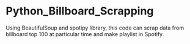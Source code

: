 # Python_Billboard_Scrapping
Using BeautifulSoup and spotipy library, this code can scrap data from billboard top 100 at particular time and make playlist in Spotify.
